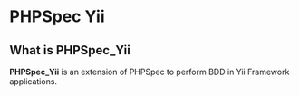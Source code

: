 PHPSpec Yii
============

What is PHPSpec_Yii
--------------------

**PHPSpec_Yii** is an extension of PHPSpec to perform BDD in Yii Framework applications.
